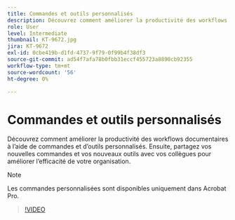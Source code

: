```yaml
---
title: Commandes et outils personnalisés
description: Découvrez comment améliorer la productivité des workflows documentaires à l’aide de commandes et d’outils personnalisés
role: User
level: Intermediate
thumbnail: KT-9672.jpg
jira: KT-9672
exl-id: 0cbe419b-d1fd-4737-9f79-0f99b4f38df3
source-git-commit: ad54f7afa78b0fbb31eccf455723a8890cb92355
workflow-type: tm+mt
source-wordcount: '56'
ht-degree: 0%

---
```


# Commandes et outils personnalisés

Découvrez comment améliorer la productivité des workflows documentaires à l’aide de commandes et d’outils personnalisés. Ensuite, partagez vos nouvelles commandes et vos nouveaux outils avec vos collègues pour améliorer l’efficacité de votre organisation.

>[!NOTE]
>
>Les commandes personnalisées sont disponibles uniquement dans Acrobat Pro.

>[!VIDEO](https://video.tv.adobe.com/v/340545?quality=12&learn=on&hidetitle=true)
